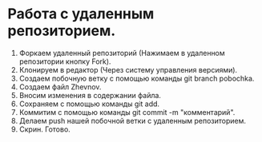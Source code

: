 # Работа с удаленным репозиторием.

1. Форкаем удаленный репозиторий (Нажимаем в удаленном репозитории кнопку Fork).
2. Клонируем в редактор (Через систему управления версиями).
3. Создаем побочную ветку с помощью команды git branch pobochka.
4. Создаем файл Zhevnov.
5. Вносим изменения в содержании файла.
6. Сохраняем с помощью команды git add.
7. Коммитим с помощью команды git commit -m "комментарий".
8. Делаем push нашей побочной ветки с удаленным репозиторием.
9. Скрин. Готово.